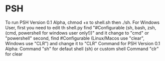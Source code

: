 # PSH
To run PSH Version 0.1 Alpha, chmod +x to shell.sh then ./sh.
For Windows User, first you need to edit th shell.py find "#Configurable (sh, bash, zsh, (cmd, powershell for windows user only!))" and it change to "cmd" or "powershell" second, find #Configurable (Linux/Macos use "clear", Windows use "CLR") and change it to "CLR"
Command for PSH Version 0.1 Alpha:
Command "sh" for defaut shell (sh) or custom shell
Command "clr" for clear
